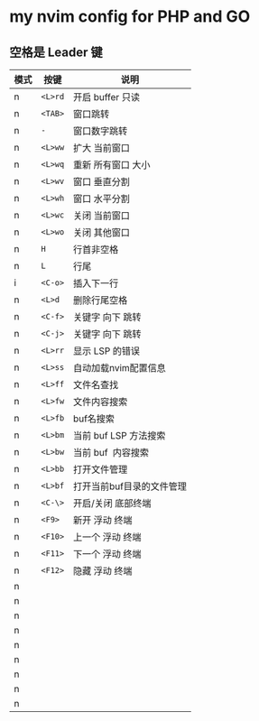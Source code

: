 # my nvim config for PHP and GO

## 空格是 Leader 键

| 模式 | 按键      | 说明                      |
| ---- | --------- | ------------------------- |
| n    | `<L>rd` | 开启 buffer 只读          |
| n    | `<TAB>` | 窗口跳转                  |
| n    | `-`     | 窗口数字跳转              |
| n    | `<L>ww` | 扩大 当前窗口             |
| n    | `<L>wq` | 重新 所有窗口 大小        |
| n    | `<L>wv` | 窗口 垂直分割             |
| n    | `<L>wh` | 窗口 水平分割             |
| n    | `<L>wc` | 关闭 当前窗口             |
| n    | `<L>wo` | 关闭 其他窗口             |
| n    | `H`     | 行首非空格                |
| n    | `L`     | 行尾                      |
| i    | `<C-o>` | 插入下一行                |
| n    | `<L>d`  | 删除行尾空格              |
| n    | `<C-f>` | 关键字 向下 跳转          |
| n    | `<C-j>` | 关键字 向下 跳转          |
| n    | `<L>rr` | 显示 LSP 的错误           |
| n    | `<L>ss` | 自动加载nvim配置信息      |
| n    | `<L>ff` | 文件名查找                |
| n    | `<L>fw` | 文件内容搜索              |
| n    | `<L>fb` | buf名搜索                 |
| n    | `<L>bm` | 当前 buf LSP 方法搜索     |
| n    | `<L>bw` | 当前 buf  内容搜索       |
| n    | `<L>bb` | 打开文件管理              |
| n    | `<L>bf` | 打开当前buf目录的文件管理 |
| n    | `<C-\>` | 开启/关闭 底部终端        |
| n    | `<F9>`  | 新开 浮动 终端           |
| n    | `<F10>` | 上一个 浮动 终端         |
| n    | `<F11>` | 下一个 浮动 终端        |
| n    | `<F12>` | 隐藏 浮动 终端           |
| n    |           |                           |
| n    |           |                           |
| n    |           |                           |
| n    |           |                           |
| n    |           |                           |
| n    |           |                           |
| n    |           |                           |
| n    |           |                           |
| n    |           |                           |
